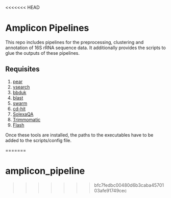 <<<<<<< HEAD
# Amplicon Pipelines

This repo includes pipelines for the preprocessing, clustering and annotation of 16S rRNA sequence data. 
It additionally provides the scripts to glue the outputs of these pipelines.

## Requisites 
1. [pear](https://sco.h-its.org/exelixis/web/software/pear/doc.html)
2. [vsearch](https://github.com/torognes/vsearch)
3. [bbduk](https://sourceforge.net/projects/bbmap/)
4. [blast](https://blast.ncbi.nlm.nih.gov/Blast.cgi?CMD=Web&PAGE_TYPE=BlastDocs&DOC_TYPE=Download)
5. [swarm](https://github.com/torognes/swarm)
6. [cd-hit](http://weizhongli-lab.org/cd-hit/)
7. [SolexaQA](http://solexaqa.sourceforge.net/)
8. [Trimmomatic](http://www.usadellab.org/cms/?page=trimmomatic)
9. [Flash](https://ccb.jhu.edu/software/FLASH/)

Once these tools are installed, the paths to the executables have to be added to the scripts/config file.



=======
# amplicon_pipeline
>>>>>>> bfc7fedbc00480d6b3caba4570103afe91749cec
